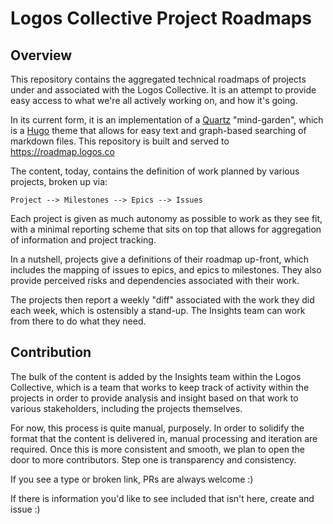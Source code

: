 # Logos Collective Project Roadmaps

## Overview
This repository contains the aggregated technical roadmaps of projects under and associated with the Logos Collective. It is an attempt to provide easy access to what we're all actively working on, and how it's going. 

In its current form, it is an implementation of a [Quartz]() "mind-garden", which is a [Hugo]() theme that allows for easy text and graph-based searching of markdown files. This repository is built and served to https://roadmap.logos.co 

The content, today, contains the definition of work planned by various projects, broken up via:

`Project --> Milestones --> Epics --> Issues`

Each project is given as much autonomy as possible to work as they see fit, with a minimal reporting scheme that sits on top that allows for aggregation of information and project tracking. 

In a nutshell, projects give a definitions of their roadmap up-front, which includes the mapping of issues to epics, and epics to milestones. They also provide perceived risks and dependencies associated with their work. 

The projects then report a weekly "diff" associated with the work they did each week, which is ostensibly a stand-up. The Insights team can work from there to do what they need. 

## Contribution
The bulk of the content is added by the Insights team within the Logos Collective, which is a team that works to keep track of activity within the projects in order to provide analysis and insight based on that work to various stakeholders, including the projects themselves.

For now, this process is quite manual, purposely. In order to solidify the format that the content is delivered in, manual processing and iteration are required. Once this is more consistent and smooth, we plan to open the door to more contributors. Step one is transparency and consistency. 

If you see a type or broken link, PRs are always welcome :)

If there is information you'd like to see included that isn't here, create and issue :)